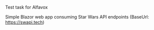 Test task for Alfavox

Simple Blazor web app consuming Star Wars API endpoints (BaseUrl: https://swapi.tech)
